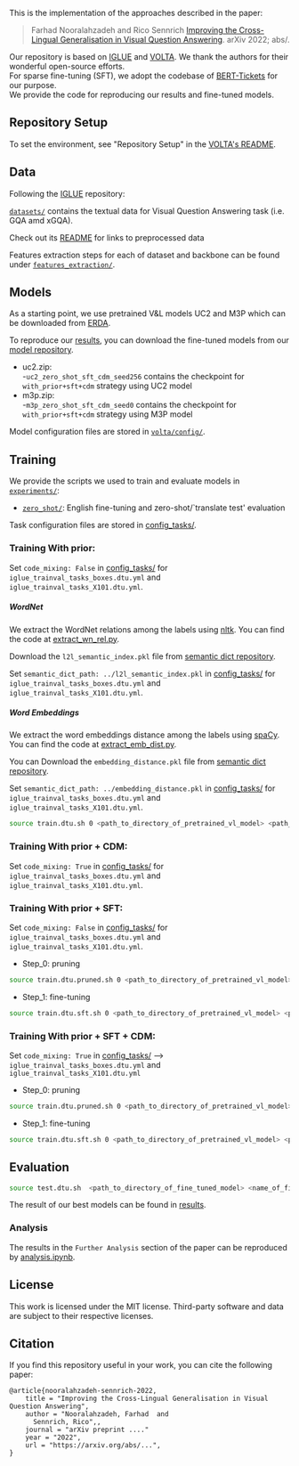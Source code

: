 
This is the implementation of the approaches described in the paper:
> Farhad Nooralahzadeh and Rico Sennrich [Improving the Cross-Lingual Generalisation in Visual Question Answering](https://arxiv.org/abs/). arXiv 2022; abs/.

Our repository is based on [IGLUE](https://github.com/e-bug/iglue) and [VOLTA](https://github.com/e-bug/volta). We thank the authors for their wonderful open-source efforts.</br>
For sparse fine-tuning (SFT), we adopt the codebase of [BERT-Tickets](https://github.com/VITA-Group/BERT-Tickets) for our purpose.</br>
We provide the code for reproducing our results and fine-tuned models.


## Repository Setup

To set the environment, see "Repository Setup" in the [VOLTA's README](volta/README.md).


## Data
Following the [IGLUE](https://github.com/e-bug/iglue) repository:

[`datasets/`](datasets) contains the textual data for Visual Question Answering task (i.e. GQA amd xGQA).

Check out its [README](datasets/README.md) for links to preprocessed data  

Features extraction steps for each of dataset and backbone can be found under [`features_extraction/`](features_extraction). 


## Models

As a starting point, we use pretrained V&L models UC2 and M3P which can be downloaded from [ERDA](https://sid.erda.dk/sharelink/b1Rge0DwwW).

To reproduce our [results](results), you can download the fine-tuned models from our [model repository](https://pub.cl.uzh.ch/users/fnoora/fine-tuned-checkpoint/).

- uc2.zip:</br>
-`uc2_zero_shot_sft_cdm_seed256` contains the checkpoint for `with_prior+sft+cdm` strategy using UC2 model</br>
- m3p.zip:</br>
-`m3p_zero_shot_sft_cdm_seed0` contains the checkpoint for `with_prior+sft+cdm` strategy using M3P model</br>
    
Model configuration files are stored in [`volta/config/`](volta/config). 


## Training

We provide the scripts we used to train and evaluate models in [`experiments/`](experiments):
- [`zero_shot/`](experiments/zero_shot): English fine-tuning and zero-shot/`translate test' evaluation

Task configuration files are stored in [config_tasks/](volta/config_tasks).

### Training With prior:

Set `code_mixing: False` in [config_tasks/](volta/config_tasks) for
    `iglue_trainval_tasks_boxes.dtu.yml` and 
    `iglue_trainval_tasks_X101.dtu.yml`.

##### WordNet
We extract the WordNet relations among the labels using [nltk](https://www.nltk.org/). You can find the code at [extract_wn_rel.py](volta/extract_wn_rel.py).

Download the `l2l_semantic_index.pkl` file from [semantic dict repository](https://pub.cl.uzh.ch/users/fnoora/semantic_dict/).

Set `semantic_dict_path: ../l2l_semantic_index.pkl` in [config_tasks/](volta/config_tasks) for
    `iglue_trainval_tasks_boxes.dtu.yml` and
    `iglue_trainval_tasks_X101.dtu.yml`.


##### Word Embeddings
We extract the word embeddings distance among the labels using [spaCy](https://spacy.io/). You can find the code at [extract_emb_dist.py](volta/extract_emb_dist.py).</br>

You can Download the `embedding_distance.pkl` file from [semantic dict repository](https://pub.cl.uzh.ch/users/fnoora/semantic_dict/).

Set `semantic_dict_path: ../embedding_distance.pkl` in [config_tasks/](volta/config_tasks) for
    `iglue_trainval_tasks_boxes.dtu.yml` and
    `iglue_trainval_tasks_X101.dtu.yml`.

```bash
source train.dtu.sh 0 <path_to_directory_of_pretrained_vl_model> <path_to_directory_for_fine_tuned_model>
```
### Training With prior + CDM:
Set `code_mixing: True` in [config_tasks/](volta/config_tasks) for
    `iglue_trainval_tasks_boxes.dtu.yml` and
    `iglue_trainval_tasks_X101.dtu.yml`.

### Training With prior + SFT:
Set `code_mixing: False` in [config_tasks/](volta/config_tasks) for 
        `iglue_trainval_tasks_boxes.dtu.yml` and 
        `iglue_trainval_tasks_X101.dtu.yml`.
 - Step_0: pruning
```bash
source train.dtu.pruned.sh 0 <path_to_directory_of_pretrained_vl_model> <path_to_directory_for_pruned_model>
```
 - Step_1: fine-tuning 
```bash
source train.dtu.sft.sh 0 <path_to_directory_of_pretrained_vl_model> <path_to_directory_of_pruned_model> <path_to_directory_for_fine_tuned_model> 
```
### Training With prior + SFT + CDM:
Set `code_mixing: True` in [config_tasks/](volta/config_tasks) --> `iglue_trainval_tasks_boxes.dtu.yml` and  `iglue_trainval_tasks_X101.dtu.yml`
* Step_0: pruning
```bash
source train.dtu.pruned.sh 0 <path_to_directory_of_pretrained_vl_model> <path_to_directory_for_pruned_model>
```
* Step_1: fine-tuning
```bash
source train.dtu.sft.sh 0 <path_to_directory_of_pretrained_vl_model> <path_to_directory_of_pruned_model> <path_to_directory_for_fine_tuned_model>
 ```

## Evaluation

```bash 
source test.dtu.sh  <path_to_directory_of_fine_tuned_model> <name_of_fine-tuned-model>
```

The result of our best models can be found in [results](results).

### Analysis
The results in the `Further Analysis` section of the paper can be reproduced by [analysis.ipynb](volta/analysis.ipynb).
## License

This work is licensed under the MIT license.
Third-party software and data are subject to their respective licenses. <br>

## Citation
If you find this repository useful in your work, you can cite the following paper:

```
@article{nooralahzadeh-sennrich-2022,
    title = "Improving the Cross-Lingual Generalisation in Visual Question Answering",
    author = "Nooralahzadeh, Farhad  and
      Sennrich, Rico",,
    journal = "arXiv preprint ...."
    year = "2022",
    url = "https://arxiv.org/abs/...",
}
```
